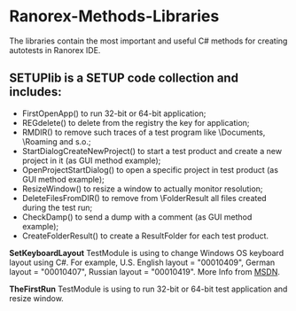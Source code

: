 # Ranorex-Methods-Libraries

The libraries contain the most important and useful C# methods for creating autotests in Ranorex IDE.

## __SETUPlib__ is a SETUP code collection and includes:
- FirstOpenApp() to run 32-bit or 64-bit application;
- REGdelete() to delete from the registry the key for application;
- RMDIR() to remove such traces of a test program like \Documents, \Roaming and s.o.;
- StartDialogCreateNewProject() to start a test product and create a new project in it (as GUI method example);
- OpenProjectStartDialog() to open a specific project in test product (as GUI method example);
- ResizeWindow() to resize a window to actually monitor resolution;
- DeleteFilesFromDIR() to remove from \FolderResult all files created during the test run;
- CheckDamp() to send a dump with a comment (as GUI method example);
- CreateFolderResult() to create a ResultFolder for each test product.

__SetKeyboardLayout__ TestModule is using to change Windows OS keyboard layout using C#. 
For example, U.S. English layout = "00010409", German layout = "00010407", Russian layout = "00010419". 
More Info from [MSDN](https://learn.microsoft.com/en-us/windows/win32/api/winuser/nf-winuser-loadkeyboardlayouta).

__TheFirstRun__ TestModule is using to run 32-bit or 64-bit test application and resize window.

